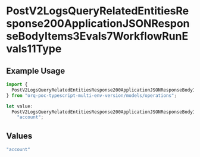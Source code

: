# PostV2LogsQueryRelatedEntitiesResponse200ApplicationJSONResponseBodyItems3Evals7WorkflowRunEvals11Type

## Example Usage

```typescript
import {
  PostV2LogsQueryRelatedEntitiesResponse200ApplicationJSONResponseBodyItems3Evals7WorkflowRunEvals11Type,
} from "orq-poc-typescript-multi-env-version/models/operations";

let value:
  PostV2LogsQueryRelatedEntitiesResponse200ApplicationJSONResponseBodyItems3Evals7WorkflowRunEvals11Type =
    "account";
```

## Values

```typescript
"account"
```